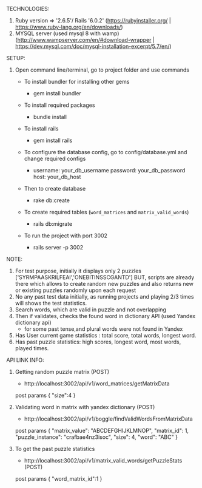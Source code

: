 TECHNOLOGIES:
1. Ruby version => '2.6.5'/ Rails '6.0.2' (https://rubyinstaller.org/ | https://www.ruby-lang.org/en/downloads/)
2. MYSQL server (used mysql 8 with wamp) (http://www.wampserver.com/en/#download-wrapper | https://dev.mysql.com/doc/mysql-installation-excerpt/5.7/en/)

SETUP:
1. Open command line/terminal, go to project folder and use commands

    - To install bundler for installing other gems
        - gem install bundler
    - To install required packages
        - bundle install
    
    - To install rails
        - gem install rails
        
    - To configure the database config, go to config/database.yml and change required configs
        -  username: your_db_username
           password: your_db_password
           host: your_db_host
    
    - Then to create database 
        - rake db:create
    - To create required tables (`word_matrices` and `matrix_valid_words`)
        - rails db:migrate

    - To run the project with port 3002
        - rails server -p 3002

NOTE:
1. For test purpose, initially it displays only 2 puzzles  ['SYRMPAASKRILFEAI','ONEBITINSSCGANTD']
    BUT, scripts are already there which allows to create random new puzzles and also returns new or existing puzzles randomly upon each request
2. No any past test data initially, as running projects and playing 2/3 times will shows the test statistics.
3. Search words, which are valid in puzzle and not overlapping
4. Then if validates, checks the found word in dictionary API (used Yandex dictionary api)
    - for some past tense,and plural words were not found in Yandex
5. Has User current game statistics : total score, total words, longest word.
6. Has past puzzle statistics: high scores, longest word, most words, played times.


API LINK INFO:

1. Getting random puzzle matrix (POST)
	
    - http://localhost:3002/api/v1/word_matrices/getMatrixData
	
	post params
	{
	"size":4
	}

2. Validating word in matrix with yandex dictionary (POST)

	- http://localhost:3002/api/v1/boggle/findValidWordsFromMatrixData
		
	post params
	{
	"matrix_value": "ABCDEFGHIJKLMNOP",
	"matrix_id": 1,
	"puzzle_instance": "crafbae4nz3isoc",
	"size": 4,
	"word": "ABC"
	}

3.  To get the past puzzle statistics

    - http://localhost:3002/api/v1/matrix_valid_words/getPuzzleStats (POST)

	post params
	{
	"word_matrix_id":1
	}